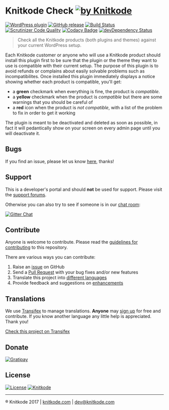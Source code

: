 # Knitkode Check [![by Knitkode](https://img.shields.io/badge/by-Knitkode-lightgrey.svg?style=social)]()

[![WordPress plugin](https://img.shields.io/wordpress/plugin/v/knitkode-check.svg)]()
[![GitHub release](https://img.shields.io/github/release/knitkode/knitkode-check.svg)]()
[![Build Status](https://scrutinizer-ci.com/g/knitkode/knitkode-check/badges/build.png?b=master)](https://scrutinizer-ci.com/g/knitkode/knitkode-check/build-status/master)
[![Scrutinizer Code Quality](https://scrutinizer-ci.com/g/knitkode/knitkode-check/badges/quality-score.png?b=master)](https://scrutinizer-ci.com/g/knitkode/knitkode-check/?branch=master)
[![Codacy Badge](https://api.codacy.com/project/badge/Grade/a8466b456551405da21c28ee0e95efaa)](https://www.codacy.com/app/knitkode/knitkode-check?utm_source=github.com&amp;utm_medium=referral&amp;utm_content=knitkode/knitkode-check&amp;utm_campaign=Badge_Grade)
[![devDependency Status](https://david-dm.org/knitkode/knitkode-check/dev-status.svg)](https://david-dm.org/knitkode/knitkode-check#info=devDependencies)

> Check all the Knitkode products (both plugins and themes) against your current WordPress setup.

Each Knitkode customer or anyone who will use a Knitkode product should install this plugin first to be sure that the plugin or the theme they want to use is compatible with their current setup. The purpose of this plugin is to avoid  refunds or complains about easily solvable problems such as incompatibilites.
Once installed this plugin immediately displays a notice showing whether each product is compatible, you'll get:
- a **green** checkmark when everything is fine, the product is *compatible*.
- a **yellow** checkmark when the product is *compatible* but there are some warnings that you should be careful of
- a **red** icon when the product is *not compatible*, with a list of the problem to fix in order to get it working

The plugin is meant to be deactivated and deleted as soon as possible, in fact it will pedantically show on your screen on every admin page until you will deactivate it.


Bugs
---------------
If you find an issue, please let us know [here](https://github.com/knitkode/knitkode-check/issues?state=open), thanks!


Support
---------------
This is a developer's portal and should **not** be used for support. Please visit the [support forums](https://knitkode.com/support).

Otherwise you can also try to see if someone is in our [chat room](https://gitter.im/knitkode/chat):

[![Gitter Chat](http://img.shields.io/badge/GITTER-JOIN%20CHAT-1DCE73.svg)](https://gitter.im/knitkode/chat)


Contribute
---------------
Anyone is welcome to contribute. Please read the [guidelines for contributing](https://github.com/knitkode/knitkode-check/blob/master/CONTRIBUTING.md) to this repository.

There are various ways you can contribute:

1. Raise an [issue](https://github.com/knitkode/knitkode-check/issues) on GitHub
2. Send a [Pull Request](https://help.github.com/articles/creating-a-pull-request/) with your bug fixes and/or new features
3. Translate this project into [different languages](https://www.transifex.com/projects/p/knitkode-check/)
4. Provide feedback and suggestions on [enhancements](https://github.com/knitkode/knitkode-check/issues?direction=desc&labels=Enhancement&page=1&sort=created&state=open)


Translations
---------------

We use [Transifex](https://www.transifex.com) to manage translations. **Anyone** may [sign up](https://www.transifex.com/signup/) for free and contribute. If you know another language any little help is appreciated. Thank you!

[Check this project on Transifex](https://www.transifex.com/knitkode/knitkode-check/)


Donate
---------------
[![Gratipay](https://img.shields.io/gratipay/knitkode.svg)](https://gratipay.com/knitkode)


License
---------------
 [![License](https://img.shields.io/badge/license-GPL--2.0%2B-blue.svg)](https://github.com/knitkode/customize-plus--theme/blob/master/license.txt) [![Knitkode](https://img.shields.io/badge/%C2%A9Knitkode-2017-blue.svg)](https://knitkode.com)


---------------
:registered: Knitkode 2017 | [knitkode.com](https://knitkode.com) | dev@knitkode.com
